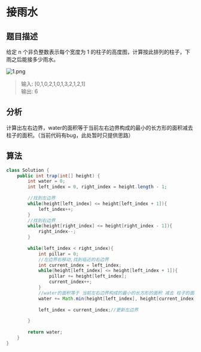 # 接雨水

## 题目描述

给定 n 个非负整数表示每个宽度为 1 的柱子的高度图，计算按此排列的柱子，下雨之后能接多少雨水。

![1.png](https://i.loli.net/2019/02/17/5c68d2ac18379.png)

>输入: [0,1,0,2,1,0,1,3,2,1,2,1]   
>输出: 6

## 分析

计算出左右边界，water的面积等于当前左右边界构成的最小的长方形的面积减去柱子的面积。（当前代码有bug，此处暂时只提供思路）

## 算法

```java
class Solution {
    public int trap(int[] height) {
        int water = 0;
        int left_index = 0, right_index = height.length - 1;
        
        //找到左边界
        while(height[left_index] <= height[left_index + 1]){
            left_index++;
        }
        //找到右边界
        while(height[right_index] <= height[right_index - 1]){
            right_index--;
        }
        
        while(left_index < right_index){
            int pillar = 0;
            //左边界右移动,找到临近的右边界
            int current_index = left_index;
            while(height[left_index] <= height[left_index + 1]){   
                pillar += height[left_index];
                current_index++;
            }
            //water的面积等于 当前左右边界构成的最小的长方形的面积 减去 柱子的面积
            water += Math.min(height[left_index], height[current_index]) * (current_index - left_index + 1) - pillar;
            
            left_index = current_index;//更新左边界
             
        }
        
        return water;
    }
}
```